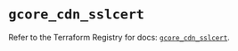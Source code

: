 # `gcore_cdn_sslcert`

Refer to the Terraform Registry for docs: [`gcore_cdn_sslcert`](https://registry.terraform.io/providers/g-core/gcorelabs/0.3.63/docs/resources/gcore_cdn_sslcert).
